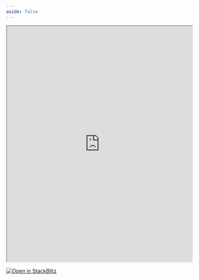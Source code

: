 ```yaml
---
aside: false
---
```


<iframe src="https://stackblitz.com/fork/github/flamrdevs/klass-examples/tree/main/solid-tailwind?showSidebar=0&view=preview" style="width: 100%; height: 640px;"></iframe>

[![Open in StackBlitz](https://developer.stackblitz.com/img/open_in_stackblitz.svg)](https://stackblitz.com/fork/github/flamrdevs/klass-examples/tree/main/solid-tailwind?title=Klass%20Solid%20Tailwind)
